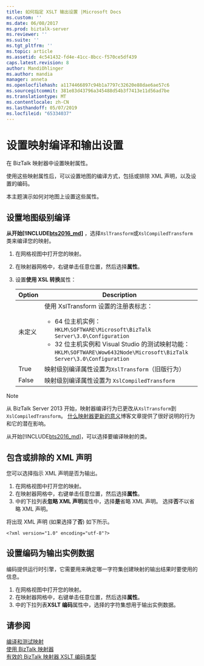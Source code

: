```yaml
---
title: 如何指定 XSLT 输出设置 |Microsoft Docs
ms.custom: ''
ms.date: 06/08/2017
ms.prod: biztalk-server
ms.reviewer: ''
ms.suite: ''
ms.tgt_pltfrm: ''
ms.topic: article
ms.assetid: 4c541432-fd4e-41cc-8bcc-f570ce5df439
caps.latest.revision: 8
author: MandiOhlinger
ms.author: mandia
manager: anneta
ms.openlocfilehash: a1174466897c94b1a7797c32620e88dae6ae57c6
ms.sourcegitcommit: 381e83d43796a345488d54b3f7413e11d56ad7be
ms.translationtype: MT
ms.contentlocale: zh-CN
ms.lasthandoff: 05/07/2019
ms.locfileid: "65334037"
---
```

# <a name="set-map-compilation-and-output-settings"></a>设置映射编译和输出设置
在 BizTalk 映射器中设置映射属性。 

使用这些映射属性后，可以设置地图的编译方式，包括或排除 XML 声明，以及设置的编码。 

本主题演示如何对地图上设置这些属性。

## <a name="set-the-map-level-compilation"></a>设置地图级别编译

**从开始[!INCLUDE[bts2016_md](../includes/bts2016-md.md)]** ，选择`XslTransform`或`XslCompiledTransform`类来编译您的映射。 

1. 在网格视图中打开您的映射。
2. 在映射器网格中，右键单击任意位置，然后选择**属性**。  
3. 设置**使用 XSL 转换**属性： 

    | Option | Description |
    | --- | --- |
    | 未定义 | 使用 XslTransform 设置的注册表标志： <ul><li>64 位主机实例： `HKLM\SOFTWARE\Microsoft\BizTalk Server\3.0\Configuration`</li><li>32 位主机实例和 Visual Studio 的测试映射功能： `HKLM\SOFTWARE\Wow6432Node\Microsoft\BizTalk Server\3.0\Configuration`</li></ul> | 
    | True | 映射级别编译属性设置为`XslTransform`（旧版行为） | 
    | False | 映射级别编译属性设置为 `XslCompiledTransform` | 

> [!NOTE]
> 从 BizTalk Server 2013 开始，映射器编译行为已更改从`XslTransform`到`XslCompiledTransform`。 [什么映射器更新的意义](http://www.quicklearn.com/blog/2013/05/24/what-the-biztalk-server-2013-mapper-updates-mean-for-you/)博客文章提供了很好说明的行为和它的潜在影响。 
> 
> 从开始[!INCLUDE[bts2016_md](../includes/bts2016-md.md)]，可以选择要编译映射的类。 
  
## <a name="include-or-exclude-an-xml-declaration"></a>包含或排除的 XML 声明  
您可以选择指示 XML 声明是否为输出。 

1. 在网格视图中打开您的映射。
2. 在映射器网格中，右键单击任意位置，然后选择**属性**。  
3. 中的下拉列表**忽略 XML 声明**属性中，选择**是**省略 XML 声明。 选择**否**不以省略 XML 声明。  

将出现 XML 声明 (如果选择了**否**) 如下所示。  
  
```  
<?xml version="1.0" encoding="utf-8"?>  
```  
  
## <a name="set-encoding-for-output-instance-data"></a>设置编码为输出实例数据  
编码提供运行时引擎，它需要用来确定哪一字符集创建映射的输出结果时要使用的信息。  
   
1. 在网格视图中打开您的映射。
2. 在映射器网格中，右键单击任意位置，然后选择**属性**。    
3.  中的下拉列表**XSLT 编码**属性中，选择的字符集想用于输出实例数据。  
  
## <a name="see-also"></a>请参阅  
 [编译和测试映射](../core/compiling-and-testing-maps.md)   
 [使用 BizTalk 映射器](../core/using-biztalk-mapper.md)   
 [有效的 BizTalk 映射器 XSLT 编码类型](../core/valid-biztalk-mapper-xslt-encoding-types.md)
